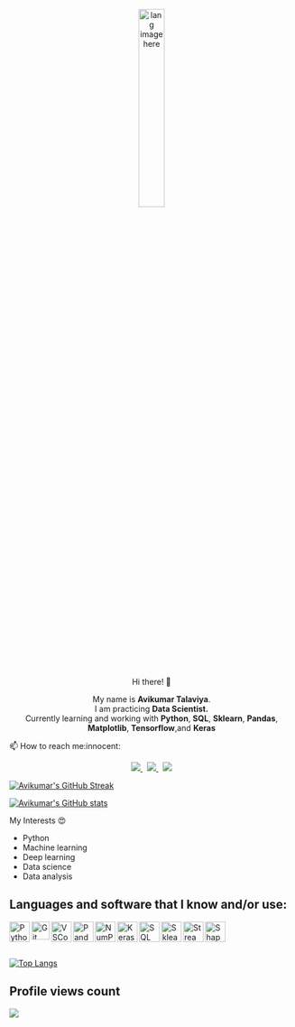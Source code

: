<p align="center"><img width="30%" src="https://github.com/alansmathew/alansmathew/raw/master/lang.gif" alt="lang image here" /></p>

<p align="center">  Hi there! 👋 </p>
<p align='center'>
  My name is <b>Avikumar Talaviya</b>.<br/>
  I am practicing <b>Data Scientist.</b><br>
  Currently learning and working with <b>Python</b>, <b>SQL</b>, <b>Sklearn</b>, <b>Pandas</b>, <b>Matplotlib</b>, <b>Tensorflow</b>,and <b>Keras</b>
</p>
<p>📫 How to reach me:innocent:</p>

<p align='center'>
 
  <a href="avikumar.talaviya@gmail.com">
  <img src="https://img.shields.io/badge/Gmail-D14836?style=for-the-badge&logo=gmail&logoColor=white">
  </a>&nbsp
  
  <a href="https://www.linkedin.com/in/avi-kumar-talaviya-739153147/">
  <img src="https://img.shields.io/badge/LinkedIn-0077B5?style=for-the-badge&logo=linkedin&logoColor=white">
  </a>&nbsp
  
  <a href="https://twitter.com/avikumart_">
    <img src="https://img.shields.io/badge/Twitter-1DA1F2?style=for-the-badge&logo=twitter&logoColor=white">
  </a>
  
</p>

[![Avikumar's GitHub Streak](https://github-readme-streak-stats.herokuapp.com/?user=avikumart&theme=dark)](https://git.io/streak-stats)

[![Avikumar's GitHub stats](https://github-readme-stats.vercel.app/api?username=avikumart&show_icons=true&theme=radical)](https://github.com/avikumart/github-readme-stats)


My Interests :heart_eyes:<br>

-   Python
-   Machine learning
-   Deep learning
-   Data science
-   Data analysis

## Languages and software that I know and/or use:

<img align = 'left' alt = 'Python' width='36px' src="https://user-images.githubusercontent.com/55111154/100546857-8ba9c700-3289-11eb-9627-ae469441946b.png"/>

<img align="left" alt="Git" width="32px" src= "https://user-images.githubusercontent.com/55111154/100549956-74280980-329c-11eb-8b47-62b3ea97e5ca.png"/>

<img align="left" alt="VSCode" width="36px" src= "https://user-images.githubusercontent.com/55111154/100549504-41304680-3299-11eb-811c-570aae79deba.png"/>

<img align="left" alt="Pandas" width="36px" src= "https://encrypted-tbn0.gstatic.com/images?q=tbn:ANd9GcQj7YWmxNmbuzSB7RyPFlM99xnJMAre6eEj1OhL9EYo&s"/>

<img align="left" alt="NumPy" width="36px" src= "https://user-images.githubusercontent.com/67586773/105040771-43887300-5a88-11eb-9f01-bee100b9ef22.png"/>

<img align="left" alt="Keras" width="36px" src= "https://upload.wikimedia.org/wikipedia/commons/thumb/a/ae/Keras_logo.svg/1024px-Keras_logo.svg.png"/>

<img align="left" alt="SQL" width="36px" src= "https://www.freeiconspng.com/thumbs/sql-server-icon-png/sql-server-icon-png-29.png"/>

<img align="left" alt="Sklearn" width="36px" src= "https://e7.pngegg.com/pngimages/309/384/png-clipart-scikit-learn-python-computer-icons-scikit-machine-learning-learning-text-orange-thumbnail.png"/>

<img align="left" alt="Streamlit" width="36px" src= "https://user-images.githubusercontent.com/88608935/187243256-b5b07944-acca-44e4-b1f5-e78e1d0d9376.png"/>

<img align="left" alt="Shap" width="36px" src= "https://shap-lrjball.readthedocs.io/en/latest/_static/shap_logo.png"/>


<br/>
<br/>
<br/>

[![Top Langs](https://github-readme-stats.vercel.app/api/top-langs/?username=avikumart&theme=radical&layout=compact)](https://github.com/avikumart/github-readme-stats)


## Profile views count

<p align='left'>
  
![](https://komarev.com/ghpvc/?username=avikumart)
  
</p>



<!---
avikumart/avikumart is a ✨ special ✨ repository because its `README.md` (this file) appears on your GitHub profile.
You can click the Preview link to take a look at your changes.
--->

